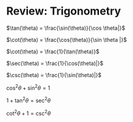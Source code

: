 # Review: Trigonometry

$\tan(\theta) = \frac{\sin(\theta)}{\cos \theta|}$

$\cot(\theta) = \frac{\cos(\theta)}{\sin \theta |}$

$\cot(\theta) = \frac{1}{\tan(\theta)}$

$\sec(\theta) = \frac{1}{\cos(\theta)|}$

$\csc(\theta) = \frac{1}{\sin(\theta)|}$

$\cos^2 \theta + \sin^2 \theta = 1$

$1 + \tan^2 \theta = \sec^2 \theta$

$\cot^2 \theta + 1 = \csc^2 \theta$
